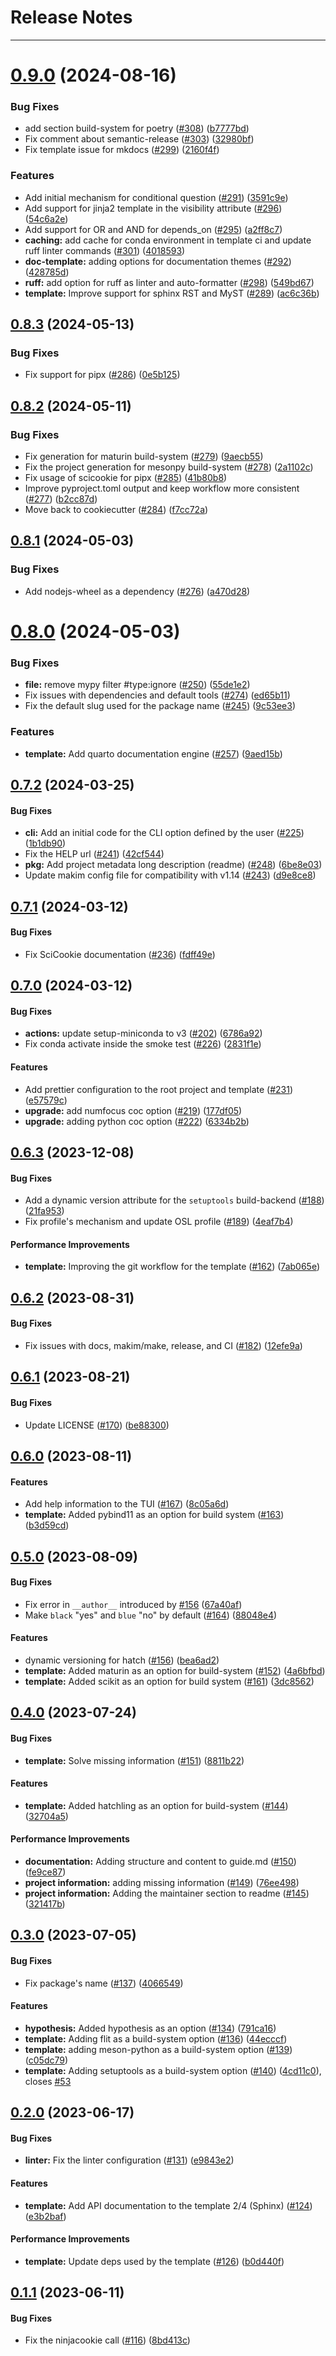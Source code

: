 # Release Notes
---

# [0.9.0](https://github.com/osl-incubator/scicookie/compare/0.8.3...0.9.0) (2024-08-16)


### Bug Fixes

* add section build-system for poetry ([#308](https://github.com/osl-incubator/scicookie/issues/308)) ([b7777bd](https://github.com/osl-incubator/scicookie/commit/b7777bd67d4e6ebc48e93be171dd82f65852f5d9))
* Fix comment about semantic-release ([#303](https://github.com/osl-incubator/scicookie/issues/303)) ([32980bf](https://github.com/osl-incubator/scicookie/commit/32980bf05ec409484c580ce229b20457d8e256ff))
* Fix template issue for mkdocs ([#299](https://github.com/osl-incubator/scicookie/issues/299)) ([2160f4f](https://github.com/osl-incubator/scicookie/commit/2160f4f9c548ad9d36328475b9addaea114aaab6))


### Features

* Add initial mechanism for conditional question ([#291](https://github.com/osl-incubator/scicookie/issues/291)) ([3591c9e](https://github.com/osl-incubator/scicookie/commit/3591c9e66d29bf908b774664231b6891abc36cdb))
* Add support for jinja2 template in the visibility attribute ([#296](https://github.com/osl-incubator/scicookie/issues/296)) ([54c6a2e](https://github.com/osl-incubator/scicookie/commit/54c6a2e34ec77ef79d8fb3caa85b0e26f05e80e8))
* Add support for OR and AND for depends_on ([#295](https://github.com/osl-incubator/scicookie/issues/295)) ([a2ff8c7](https://github.com/osl-incubator/scicookie/commit/a2ff8c7b67e438cc9b7685ccfa686109e5b28635))
* **caching:** add cache for conda environment in template ci and update ruff linter commands ([#301](https://github.com/osl-incubator/scicookie/issues/301)) ([4018593](https://github.com/osl-incubator/scicookie/commit/4018593d34ddf81719f9b1d34d9a1f0e1619ca47))
* **doc-template:** adding options for documentation themes ([#292](https://github.com/osl-incubator/scicookie/issues/292)) ([428785d](https://github.com/osl-incubator/scicookie/commit/428785d48d95fa04d17463dd144b5508ab9c77f5))
* **ruff:** add option for ruff as linter and auto-formatter ([#298](https://github.com/osl-incubator/scicookie/issues/298)) ([549bd67](https://github.com/osl-incubator/scicookie/commit/549bd67432f385f23643940156bae370156aaac5))
* **template:** Improve support for sphinx RST and MyST ([#289](https://github.com/osl-incubator/scicookie/issues/289)) ([ac6c36b](https://github.com/osl-incubator/scicookie/commit/ac6c36bc7730cec10d09d2d28eae8a45705e8f50))

## [0.8.3](https://github.com/osl-incubator/scicookie/compare/0.8.2...0.8.3) (2024-05-13)


### Bug Fixes

* Fix support for pipx ([#286](https://github.com/osl-incubator/scicookie/issues/286)) ([0e5b125](https://github.com/osl-incubator/scicookie/commit/0e5b1251becf4cec319fb74ceb3a11dc4f704212))

## [0.8.2](https://github.com/osl-incubator/scicookie/compare/0.8.1...0.8.2) (2024-05-11)


### Bug Fixes

* Fix generation for maturin build-system ([#279](https://github.com/osl-incubator/scicookie/issues/279)) ([9aecb55](https://github.com/osl-incubator/scicookie/commit/9aecb554f260b65f5df3b472d23bc67e820f1fbc))
* Fix the project generation for mesonpy build-system ([#278](https://github.com/osl-incubator/scicookie/issues/278)) ([2a1102c](https://github.com/osl-incubator/scicookie/commit/2a1102c1c4f0574e5cc8a041d6d634ae0e124c79))
* Fix usage of scicookie for pipx ([#285](https://github.com/osl-incubator/scicookie/issues/285)) ([41b80b8](https://github.com/osl-incubator/scicookie/commit/41b80b88d9b93a26298ae51f610ab21c44d6066d))
* Improve pyproject.toml output and keep workflow more consistent ([#277](https://github.com/osl-incubator/scicookie/issues/277)) ([b2cc87d](https://github.com/osl-incubator/scicookie/commit/b2cc87d57f6c9de162ab3d53a413e9f0291e49c2))
* Move back to cookiecutter ([#284](https://github.com/osl-incubator/scicookie/issues/284)) ([f7cc72a](https://github.com/osl-incubator/scicookie/commit/f7cc72a3942b0539dcafe2ce08463658c45756db))

## [0.8.1](https://github.com/osl-incubator/scicookie/compare/0.8.0...0.8.1) (2024-05-03)


### Bug Fixes

* Add nodejs-wheel as a dependency ([#276](https://github.com/osl-incubator/scicookie/issues/276)) ([a470d28](https://github.com/osl-incubator/scicookie/commit/a470d283795311b3489b98e1f3f34ab5a45b7da1))

# [0.8.0](https://github.com/osl-incubator/scicookie/compare/0.7.2...0.8.0) (2024-05-03)


### Bug Fixes

* **file:** remove mypy filter #type:ignore ([#250](https://github.com/osl-incubator/scicookie/issues/250)) ([55de1e2](https://github.com/osl-incubator/scicookie/commit/55de1e2b482db2346b24bd27fe06f8db65cc2cc5))
* Fix issues with dependencies and default tools ([#274](https://github.com/osl-incubator/scicookie/issues/274)) ([ed65b11](https://github.com/osl-incubator/scicookie/commit/ed65b11937325e36b3fa6bcecc9512550e7e673c))
* Fix the default slug used for the package name ([#245](https://github.com/osl-incubator/scicookie/issues/245)) ([9c53ee3](https://github.com/osl-incubator/scicookie/commit/9c53ee378d93e47becb033c10c98c4b8ff238c9c))


### Features

* **template:** Add quarto documentation engine ([#257](https://github.com/osl-incubator/scicookie/issues/257)) ([9aed15b](https://github.com/osl-incubator/scicookie/commit/9aed15b5cb3eba56e51b8af1934b7a9814ef4ea5))

## [0.7.2](https://github.com/osl-incubator/scicookie/compare/0.7.1...0.7.2) (2024-03-25)


#### Bug Fixes

* **cli:** Add an initial code for the CLI option defined by the user ([#225](https://github.com/osl-incubator/scicookie/issues/225)) ([1b1db90](https://github.com/osl-incubator/scicookie/commit/1b1db90358d11c97d02fa7462bfcb1ef6b6b786c))
* Fix the HELP url ([#241](https://github.com/osl-incubator/scicookie/issues/241)) ([42cf544](https://github.com/osl-incubator/scicookie/commit/42cf5441da3122afb7b1b61683ccf52dac3f20aa))
* **pkg:** Add project metadata long description (readme) ([#248](https://github.com/osl-incubator/scicookie/issues/248)) ([6be8e03](https://github.com/osl-incubator/scicookie/commit/6be8e03e5511da23dd07dce78f94195e963c2bda))
* Update makim config file for compatibility  with v1.14 ([#243](https://github.com/osl-incubator/scicookie/issues/243)) ([d9e8ce8](https://github.com/osl-incubator/scicookie/commit/d9e8ce8b68f22150592b791c5745435b58921942))

## [0.7.1](https://github.com/osl-incubator/scicookie/compare/0.7.0...0.7.1) (2024-03-12)


#### Bug Fixes

* Fix SciCookie documentation ([#236](https://github.com/osl-incubator/scicookie/issues/236)) ([fdff49e](https://github.com/osl-incubator/scicookie/commit/fdff49eb81f44c6e56ab7122230450e9714c0ae1))

## [0.7.0](https://github.com/osl-incubator/scicookie/compare/0.6.3...0.7.0) (2024-03-12)


#### Bug Fixes

* **actions:** update setup-miniconda to v3 ([#202](https://github.com/osl-incubator/scicookie/issues/202)) ([6786a92](https://github.com/osl-incubator/scicookie/commit/6786a9202b302f20646328b05c2b810a4538e8d9))
* Fix conda activate inside the smoke test ([#226](https://github.com/osl-incubator/scicookie/issues/226)) ([2831f1e](https://github.com/osl-incubator/scicookie/commit/2831f1e3f7370db5a91664038e0605df970a8930))


#### Features

* Add prettier configuration to the root project and template ([#231](https://github.com/osl-incubator/scicookie/issues/231)) ([e57579c](https://github.com/osl-incubator/scicookie/commit/e57579cf95e05c9b8ad801a5b15effd33ae70c03))
* **upgrade:** add numfocus coc option ([#219](https://github.com/osl-incubator/scicookie/issues/219)) ([177df05](https://github.com/osl-incubator/scicookie/commit/177df056fc7a84619ea905a17030b3e2f937caf6))
* **upgrade:** adding python coc option ([#222](https://github.com/osl-incubator/scicookie/issues/222)) ([6334b2b](https://github.com/osl-incubator/scicookie/commit/6334b2bbed806d2379b270c9e50894485ccdf188))

## [0.6.3](https://github.com/osl-incubator/scicookie/compare/0.6.2...0.6.3) (2023-12-08)


#### Bug Fixes

* Add a dynamic version attribute for the `setuptools` build-backend ([#188](https://github.com/osl-incubator/scicookie/issues/188)) ([21fa953](https://github.com/osl-incubator/scicookie/commit/21fa953ca790b4464ac10794e899d1a58bf3a547))
* Fix profile's mechanism and update OSL profile ([#189](https://github.com/osl-incubator/scicookie/issues/189)) ([4eaf7b4](https://github.com/osl-incubator/scicookie/commit/4eaf7b4c1cadcdb6293b71b791ad66551afe6dcb))


#### Performance Improvements

* **template:** Improving the git workflow for the template ([#162](https://github.com/osl-incubator/scicookie/issues/162)) ([7ab065e](https://github.com/osl-incubator/scicookie/commit/7ab065e2c18f237a6525b4a26e160f2222cad422))

## [0.6.2](https://github.com/osl-incubator/scicookie/compare/0.6.1...0.6.2) (2023-08-31)


#### Bug Fixes

* Fix issues with docs, makim/make, release, and CI ([#182](https://github.com/osl-incubator/scicookie/issues/182)) ([12efe9a](https://github.com/osl-incubator/scicookie/commit/12efe9a1b2990051efb18131b1aee39ed5e8155f))

## [0.6.1](https://github.com/osl-incubator/scicookie/compare/0.6.0...0.6.1) (2023-08-21)


#### Bug Fixes

* Update LICENSE ([#170](https://github.com/osl-incubator/scicookie/issues/170)) ([be88300](https://github.com/osl-incubator/scicookie/commit/be88300bed9de584598a0360c274c0334d4414cf))

## [0.6.0](https://github.com/osl-incubator/scicookie/compare/0.5.0...0.6.0) (2023-08-11)


#### Features

* Add help information to the TUI ([#167](https://github.com/osl-incubator/scicookie/issues/167)) ([8c05a6d](https://github.com/osl-incubator/scicookie/commit/8c05a6d161111e4c8d752dbe78df1450926659fb))
* **template:** Added pybind11 as an option for build system  ([#163](https://github.com/osl-incubator/scicookie/issues/163)) ([b3d59cd](https://github.com/osl-incubator/scicookie/commit/b3d59cddc1d0f6381f442f5cec5af25d23e05d01))

## [0.5.0](https://github.com/osl-incubator/scicookie/compare/0.4.0...0.5.0) (2023-08-09)


#### Bug Fixes

* Fix error in `__author__` introduced by [#156](https://github.com/osl-incubator/scicookie/issues/156) ([67a40af](https://github.com/osl-incubator/scicookie/commit/67a40afba6d0041b226e1c37ff46f252a36f843d))
* Make `black` "yes" and `blue` "no" by default ([#164](https://github.com/osl-incubator/scicookie/issues/164)) ([88048e4](https://github.com/osl-incubator/scicookie/commit/88048e43165c5918f4f5e70e9a5b374f9d5d5cf2))


#### Features

* dynamic versioning for hatch ([#156](https://github.com/osl-incubator/scicookie/issues/156)) ([bea6ad2](https://github.com/osl-incubator/scicookie/commit/bea6ad2742decb4c05ee52478ea37386b870588b))
* **template:** Added maturin as an option for build-system ([#152](https://github.com/osl-incubator/scicookie/issues/152)) ([4a6bfbd](https://github.com/osl-incubator/scicookie/commit/4a6bfbd9cf50a9f2b4a0d5008f79bde524fcf862))
* **template:** Added scikit as an option for build system ([#161](https://github.com/osl-incubator/scicookie/issues/161)) ([3dc8562](https://github.com/osl-incubator/scicookie/commit/3dc85623bab0c7fb677750ac296104beee8fb322))

## [0.4.0](https://github.com/osl-incubator/scicookie/compare/0.3.0...0.4.0) (2023-07-24)


#### Bug Fixes

* **template:** Solve missing information ([#151](https://github.com/osl-incubator/scicookie/issues/151)) ([8811b22](https://github.com/osl-incubator/scicookie/commit/8811b22427fd8f719b478cd1ba1d67cab66e1fa7))


#### Features

* **template:** Added hatchling as an option for build-system ([#144](https://github.com/osl-incubator/scicookie/issues/144)) ([32704a5](https://github.com/osl-incubator/scicookie/commit/32704a5fba35869f5a67c6b7db76f933e9abd211))


#### Performance Improvements

* **documentation:** Adding structure and content to guide.md ([#150](https://github.com/osl-incubator/scicookie/issues/150)) ([fe9ce87](https://github.com/osl-incubator/scicookie/commit/fe9ce872f311c04d0791dfb64dce9961e645c7c0))
* **project information:** adding missing information ([#149](https://github.com/osl-incubator/scicookie/issues/149)) ([76ee498](https://github.com/osl-incubator/scicookie/commit/76ee4983539e5b807525c3834c6a736bce9eb193))
* **project information:** Adding the maintainer section to readme ([#145](https://github.com/osl-incubator/scicookie/issues/145)) ([321417b](https://github.com/osl-incubator/scicookie/commit/321417b3ad2a08f0a452fa12821fd5c2543d2e4b))

## [0.3.0](https://github.com/osl-incubator/scicookie/compare/0.2.0...0.3.0) (2023-07-05)


#### Bug Fixes

* Fix package's name ([#137](https://github.com/osl-incubator/scicookie/issues/137)) ([4066549](https://github.com/osl-incubator/scicookie/commit/406654935b34e1b9f9a36d66f4020343594f65af))


#### Features

* **hypothesis:** Added hypothesis as an option  ([#134](https://github.com/osl-incubator/scicookie/issues/134)) ([791ca16](https://github.com/osl-incubator/scicookie/commit/791ca163838e42437790aac20d625c41df3b497b))
* **template:** Adding flit as a build-system option ([#136](https://github.com/osl-incubator/scicookie/issues/136)) ([44ecccf](https://github.com/osl-incubator/scicookie/commit/44ecccf03f4c7f04f37044b4fd1a4bb3d6e0e75c))
* **template:** adding meson-python as a build-system option ([#139](https://github.com/osl-incubator/scicookie/issues/139)) ([c05dc79](https://github.com/osl-incubator/scicookie/commit/c05dc79643272b22040769bbadbcebd0813244e2))
* **template:** Adding setuptools as a build-system option ([#140](https://github.com/osl-incubator/scicookie/issues/140)) ([4cd11c0](https://github.com/osl-incubator/scicookie/commit/4cd11c0ec7189ef2756f728a40c3c780c5bc9535)), closes [#53](https://github.com/osl-incubator/scicookie/issues/53)

## [0.2.0](https://github.com/osl-incubator/scicookie/compare/0.1.1...0.2.0) (2023-06-17)


#### Bug Fixes

* **linter:** Fix the linter configuration ([#131](https://github.com/osl-incubator/scicookie/issues/131)) ([e9843e2](https://github.com/osl-incubator/scicookie/commit/e9843e2f7016fa2fa9b13ee591b7963b478092b9))


#### Features

* **template:** Add API documentation to the template 2/4 (Sphinx) ([#124](https://github.com/osl-incubator/scicookie/issues/124)) ([e3b2baf](https://github.com/osl-incubator/scicookie/commit/e3b2baf67bbe5db98c9159ae11b672224c609e88))


#### Performance Improvements

* **template:** Update deps used by the template ([#126](https://github.com/osl-incubator/scicookie/issues/126)) ([b0d440f](https://github.com/osl-incubator/scicookie/commit/b0d440f2084e3ab9e5bdf43055675fd86340357e))

## [0.1.1](https://github.com/osl-incubator/scicookie/compare/0.1.0...0.1.1) (2023-06-11)


#### Bug Fixes

* Fix the ninjacookie call ([#116](https://github.com/osl-incubator/scicookie/issues/116)) ([8bd413c](https://github.com/osl-incubator/scicookie/commit/8bd413cc4350b931c4b3d598ed10f48bd86e0b1c))
